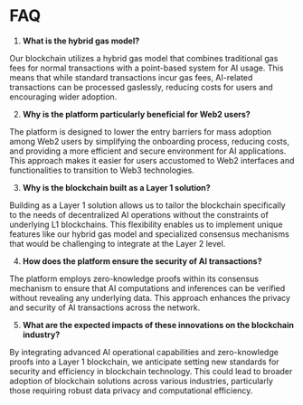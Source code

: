 # FAQ

1. **What is the hybrid gas model?**&#x20;

Our blockchain utilizes a hybrid gas model that combines traditional gas fees for normal transactions with a point-based system for AI usage. This means that while standard transactions incur gas fees, AI-related transactions can be processed gaslessly, reducing costs for users and encouraging wider adoption.

2. **Why is the platform particularly beneficial for Web2 users?**&#x20;

The platform is designed to lower the entry barriers for mass adoption among Web2 users by simplifying the onboarding process, reducing costs, and providing a more efficient and secure environment for AI applications. This approach makes it easier for users accustomed to Web2 interfaces and functionalities to transition to Web3 technologies.

3. **Why is the blockchain built as a Layer 1 solution?**&#x20;

Building as a Layer 1 solution allows us to tailor the blockchain specifically to the needs of decentralized AI operations without the constraints of underlying L1 blockchains. This flexibility enables us to implement unique features like our hybrid gas model and specialized consensus mechanisms that would be challenging to integrate at the Layer 2 level.

4. **How does the platform ensure the security of AI transactions?**&#x20;

The platform employs zero-knowledge proofs within its consensus mechanism to ensure that AI computations and inferences can be verified without revealing any underlying data. This approach enhances the privacy and security of AI transactions across the network.

5. **What are the expected impacts of these innovations on the blockchain industry?**&#x20;

By integrating advanced AI operational capabilities and zero-knowledge proofs into a Layer 1 blockchain, we anticipate setting new standards for security and efficiency in blockchain technology. This could lead to broader adoption of blockchain solutions across various industries, particularly those requiring robust data privacy and computational efficiency.
